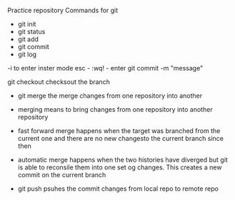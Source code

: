 Practice repository
Commands for git

- git init
- git status
- git add
- git commit
- git log

-i to enter inster mode
esc - :wq! - enter 
git commit -m "message"

git checkout   checksout the branch


- git merge   the merge changes from one repository into another

- merging means to bring changes from one repository into another repository

- fast forward merge happens when the target was branched from the current one and there are no new changesto the current branch since then

- automatic merge happens when the two histories have diverged but git is able to reconsile them into one set og changes. This creates a new commit on the current branch

- git push   psuhes the commit changes from local repo to remote repo